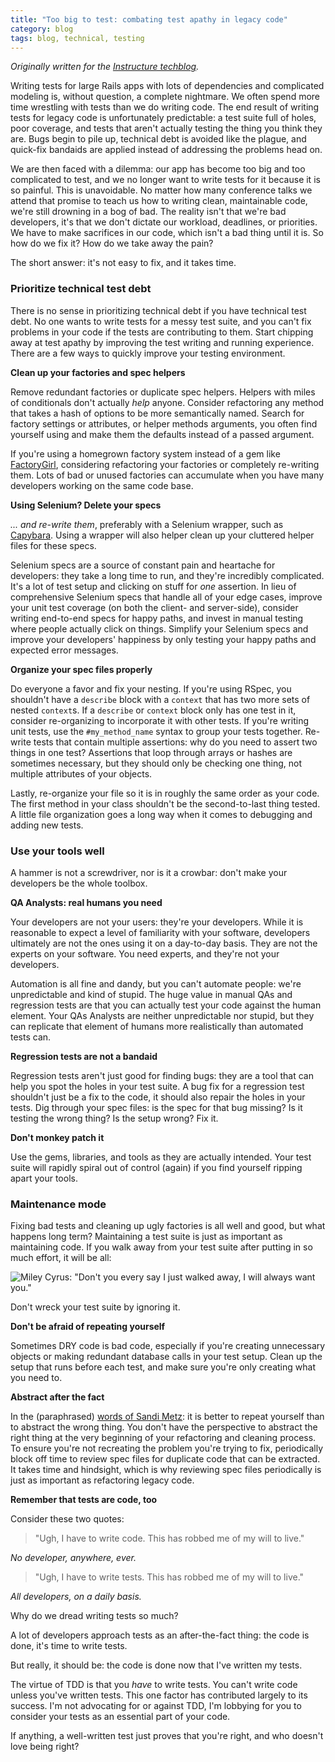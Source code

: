 ```yaml
---
title: "Too big to test: combating test apathy in legacy code"
category: blog
tags: blog, technical, testing
---
```


*Originally written for the [Instructure techblog](https://instructure.github.io/blog/2014/05/14/too-big-to-test-combating-test-apathy-in-legacy-code/).*

Writing tests for large Rails apps with lots of dependencies and complicated modeling is, without question, a complete nightmare. We often spend more time wrestling with tests than we do writing code. The end result of writing tests for legacy code is unfortunately predictable: a test suite full of holes, poor coverage, and tests that aren't actually testing the thing you think they are. Bugs begin to pile up, technical debt is avoided like the plague, and quick-fix bandaids are applied instead of addressing the problems head on.

We are then faced with a dilemma: our app has become too big and too complicated to test, and we no longer want to write tests for it because it is so painful. This is unavoidable. No matter how many conference talks we attend that promise to teach us how to writing clean, maintainable code, we're still drowning in a bog of bad. The reality isn't that we're bad developers, it's that we don't dictate our workload, deadlines, or priorities. We have to make sacrifices in our code, which isn't a bad thing until it is. So how do we fix it? How do we take away the pain?

The short answer: it's not easy to fix, and it takes time.

<!--more-->

### Prioritize technical test debt

There is no sense in prioritizing technical debt if you have technical test debt. No one wants to write tests for a messy test suite, and you can't fix problems in your code if the tests are contributing to them. Start chipping away at test apathy by improving the test writing and running experience. There are a few ways to quickly improve your testing environment.

**Clean up your factories and spec helpers**

Remove redundant factories or duplicate spec helpers. Helpers with miles of conditionals don't actually *help* anyone. Consider refactoring any method that takes a hash of options to be more semantically named. Search for factory settings or attributes, or helper methods arguments, you often find yourself using and make them the defaults instead of a passed argument.

If you're using a homegrown factory system instead of a gem like [FactoryGirl](https://github.com/thoughtbot/factory_girl), considering refactoring your factories or completely re-writing them. Lots of bad or unused factories can accumulate when you have many developers working on the same code base.

**Using Selenium? Delete your specs**

*... and re-write them*, preferably with a Selenium wrapper, such as [Capybara](https://github.com/jnicklas/capybara). Using a wrapper will also helper clean up your cluttered helper files for these specs.

Selenium specs are a source of constant pain and heartache for developers: they take a long time to run, and they're incredibly complicated. It's a lot of test setup and clicking on stuff for *one* assertion. In lieu of comprehensive Selenium specs that handle all of your edge cases, improve your unit test coverage (on both the client- and server-side), consider writing end-to-end specs for happy paths, and invest in manual testing where people actually click on things. Simplify your Selenium specs and improve your developers' happiness by only testing your happy paths and expected error messages.

**Organize your spec files properly**

Do everyone a favor and fix your nesting. If you're using RSpec, you shouldn't have a `describe` block with a `context` that has two more sets of nested `context`s. If a `describe` or `context` block only has one test in it, consider re-organizing to incorporate it with other tests. If you're writing unit tests, use the `#my_method_name` syntax to group your tests together. Re-write tests that contain multiple assertions: why do you need to assert two things in one test? Assertions that loop through arrays or hashes are sometimes necessary, but they should only be checking one thing, not multiple attributes of your objects.

Lastly, re-organize your file so it is in roughly the same order as your code. The first method in your class shouldn't be the second-to-last thing tested. A little file organization goes a long way when it comes to debugging and adding new tests.

### Use your tools well

A hammer is not a screwdriver, nor is it a crowbar: don't make your developers be the whole toolbox.

**QA Analysts: real humans you need**

Your developers are not your users: they're your developers. While it is reasonable to expect a level of familiarity with your software, developers ultimately are not the ones using it on a day-to-day basis. They are not the experts on your software. You need experts, and they're not your developers.

Automation is all fine and dandy, but you can't automate people: we're unpredictable and kind of stupid. The huge value in manual QAs and regression tests are that you can actually test your code against the human element. Your QAs Analysts are neither unpredictable nor stupid, but they can replicate that element of humans more realistically than automated tests can.

**Regression tests are not a bandaid**

Regression tests aren't just good for finding bugs: they are a tool that can help you spot the holes in your test suite. A bug fix for a regression test shouldn't just be a fix to the code, it should also repair the holes in your tests. Dig through your spec files: is the spec for that bug missing? Is it testing the wrong thing? Is the setup wrong? Fix it.

**Don't monkey patch it**

Use the gems, libraries, and tools as they are actually intended. Your test suite will rapidly spiral out of control (again) if you find yourself ripping apart your tools.

### Maintenance mode

Fixing bad tests and cleaning up ugly factories is all well and good, but what happens long term? Maintaining a test suite is just as important as maintaining code. If you walk away from your test suite after putting in so much effort, it will be all:

![Miley Cyrus: "Don't you every say I just walked away, I will always want you."](http://25.media.tumblr.com/b60af898d2636d792de3089108562c91/tumblr_mt0qdlrZMR1siookko1_500.gif)

Don't wreck your test suite by ignoring it.

**Don't be afraid of repeating yourself**

Sometimes DRY code is bad code, especially if you're creating unnecessary objects or making redundant database calls in your test setup. Clean up the setup that runs before each test, and make sure you're only creating what you need to.

**Abstract after the fact**

In the (paraphrased) [words of Sandi Metz](https://speakerdeck.com/skmetz/all-the-little-things-rubyonales): it is better to repeat yourself than to abstract the wrong thing. You don't have the perspective to abstract the right thing at the very beginning of your refactoring and cleaning process. To ensure you're not recreating the problem you're trying to fix, periodically block off time to review spec files for duplicate code that can be extracted. It takes time and hindsight, which is why reviewing spec files periodically is just as important as refactoring legacy code.

**Remember that tests are code, too**

Consider these two quotes:

> "Ugh, I have to write code. This has robbed me of my will to live."

*No developer, anywhere, ever.*

> "Ugh, I have to write tests. This has robbed me of my will to live."

*All developers, on a daily basis.*

Why do we dread writing tests so much?

A lot of developers approach tests as an after-the-fact thing: the code is done, it's time to write tests.

But really, it should be: the code is done now that I've written my tests.

The virtue of TDD is that you *have* to write tests. You can't write code unless you've written tests. This one factor has contributed largely to its success. I'm not advocating for or against TDD, I'm lobbying for you to consider your tests as an essential part of your code.

If anything, a well-written test just proves that you're right, and who doesn't love being right?